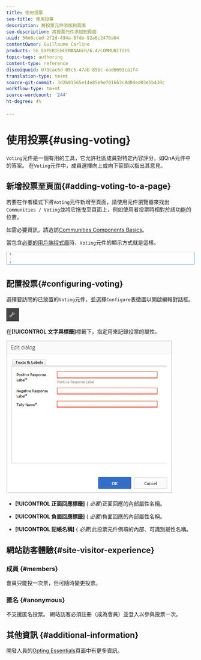 ```yaml
---
title: 使用投票
seo-title: 使用投票
description: 將投票元件添加到頁面
seo-description: 將投票元件添加到頁面
uuid: 56e6cced-2f2d-434a-8fde-92a6c2478a04
contentOwner: Guillaume Carlino
products: SG_EXPERIENCEMANAGER/6.4/COMMUNITIES
topic-tags: authoring
content-type: reference
discoiquuid: 071cac6d-05c5-47ab-85bc-ead6693ca1f4
translation-type: tm+mt
source-git-commit: 3d2b91565e14e85e9e701663c8d0ded03e5b430c
workflow-type: tm+mt
source-wordcount: '244'
ht-degree: 4%

---
```



# 使用投票{#using-voting}

`Voting`元件是一個有用的工具，它允許社區成員對特定內容評分，如QnA元件中的答案。 在`Voting`元件中，成員選擇向上或向下箭頭以指出其意見。

## 新增投票至頁面{#adding-voting-to-a-page}

若要在作者模式下將`Voting`元件新增至頁面，請使用元件瀏覽器來找出`Communities / Voting`並將它拖曳至頁面上，例如使用者投票時相對於該功能的位置。

如需必要資訊，請造訪[Communities Components Basics](basics.md)。

當包含[必要的用戶端程式庫](essentials-voting.md#essentials-for-client-side)時，`Voting`元件的顯示方式就是這樣。

![chlimage_1-307](assets/chlimage_1-307.png)

## 配置投票{#configuring-voting}

選擇要訪問的已放置的`Voting`元件，並選擇`Configure`表徵圖以開啟編輯對話框。

![chlimage_1-308](assets/chlimage_1-308.png)

在&#x200B;**[!UICONTROL 文字與標籤]**&#x200B;標籤下，指定用來記錄投票的屬性。

![chlimage_1-309](assets/chlimage_1-309.png)

* **[!UICONTROL 正面回應標籤]**
(
*必要*)正面回應的內部屬性名稱。

* **[!UICONTROL 負面回應標籤]**
(
*必要*)負面回應的內部屬性名稱。

* **[!UICONTROL 記帳名稱]**
(
*必要*)此投票元件例項的內部、可識別屬性名稱。

## 網站訪客體驗{#site-visitor-experience}

### 成員 {#members}

會員只能投一次票，但可隨時變更投票。

### 匿名 {#anonymous}

不支援匿名投票。 網站訪客必須註冊（成為會員）並登入以參與投票一次。

## 其他資訊 {#additional-information}

開發人員的[Opting Essentials](essentials-voting.md)頁面中有更多資訊。
